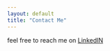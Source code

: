 ```yaml
---
layout: default
title: "Contact Me"
---
```


feel free to reach me on  [LinkedIN](https://www.linkedin.com/in/suhaassrinivas/)

